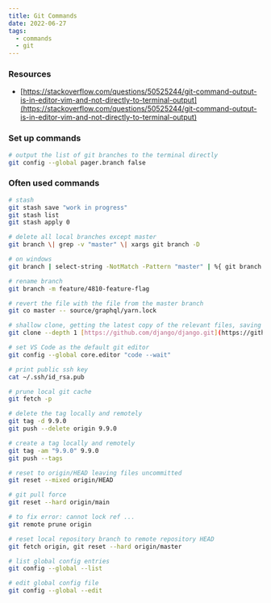 ```yaml
---
title: Git Commands
date: 2022-06-27
tags:
  - commands
  - git
---
```


### Resources

- [https://stackoverflow.com/questions/50525244/git-command-output-is-in-editor-vim-and-not-directly-to-terminal-output](https://stackoverflow.com/questions/50525244/git-command-output-is-in-editor-vim-and-not-directly-to-terminal-output)

### Set up commands

```bash
# output the list of git branches to the terminal directly
git config --global pager.branch false
```

### Often used commands

```bash
# stash
git stash save "work in progress"
git stash list
git stash apply 0

# delete all local branches except master
git branch \| grep -v "master" \| xargs git branch -D

# on windows
git branch | select-string -NotMatch -Pattern "master" | %{ git branch -D $_.ToString().Trim() }

# rename branch
git branch -m feature/4810-feature-flag

# revert the file with the file from the master branch
git co master -- source/graphql/yarn.lock

# shallow clone, getting the latest copy of the relevant files, saving space and time
git clone --depth 1 [https://github.com/django/django.git](https://github.com/django/django.git)

# set VS Code as the default git editor
git config --global core.editor "code --wait"

# print public ssh key
cat ~/.ssh/id_rsa.pub

# prune local git cache
git fetch -p

# delete the tag locally and remotely
git tag -d 9.9.0
git push --delete origin 9.9.0

# create a tag locally and remotely
git tag -am "9.9.0" 9.9.0
git push --tags

# reset to origin/HEAD leaving files uncommitted
git reset --mixed origin/HEAD

# git pull force
git reset --hard origin/main

# to fix error: cannot lock ref ...
git remote prune origin

# reset local repository branch to remote repository HEAD
git fetch origin, git reset --hard origin/master

# list global config entries
git config --global --list

# edit global config file
git config --global --edit
```

